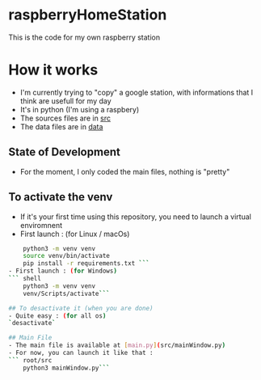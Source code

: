 # raspberryHomeStation
This is the code for my own raspberry station

# How it works 
- I'm currently trying to "copy" a google station, with informations that I think are usefull for my day 
- It's in python (I'm using a raspbery) 
- The sources files are in [src](src)
- The data files are in [data](data) 

## State of Development 
- For the moment, I only coded the main files, nothing is "pretty" 

## To activate the venv
- If it's your first time using this repository, you need to launch a virtual enviromnent 
- First launch : (for Linux / macOs)
```	bash 
	python3 -m venv venv
	source venv/bin/activate
	pip install -r requirements.txt ```
- First launch : (for Windows)
```	shell
	python3 -m venv venv 
	venv/Scripts/activate```

## To desactivate it (when you are done)
- Quite easy : (for all os)  
`desactivate`

## Main File 
- The main file is available at [main.py](src/mainWindow.py)
- For now, you can launch it like that : 
```	root/src
	python3 mainWindow.py```
